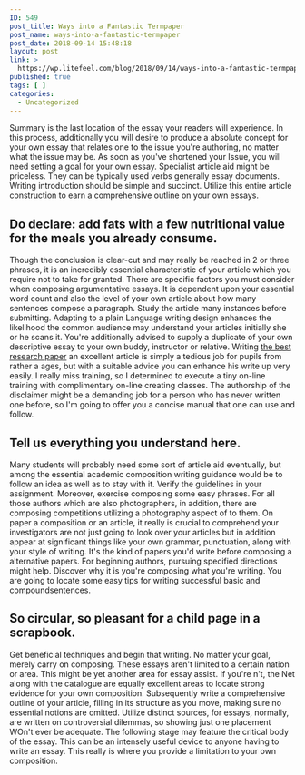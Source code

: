 ```yaml
---
ID: 549
post_title: Ways into a Fantastic Termpaper
post_name: ways-into-a-fantastic-termpaper
post_date: 2018-09-14 15:48:18
layout: post
link: >
  https://wp.litefeel.com/blog/2018/09/14/ways-into-a-fantastic-termpaper/
published: true
tags: [ ]
categories:
  - Uncategorized
---
```

<p>Summary is the last location of the essay your readers will experience. In this process, additionally you will desire to produce a absolute concept for your own essay that relates one to the issue you're authoring, no matter what the issue may be. As soon as you've shortened your Issue, you will need setting a goal for your own essay. Specialist article aid might be priceless. They can be typically used verbs generally essay documents. Writing introduction should be simple and succinct. Utilize this entire article construction to earn a comprehensive outline on your own essays.</p> <h2>Do declare: add fats with a few nutritional value for the meals you already consume.</h2><p>Though the conclusion is clear-cut and may really be reached in 2 or three phrases, it is an incredibly essential characteristic of your article which you require not to take for granted. There are specific factors you must consider when composing argumentative essays. It is dependent upon your essential word count and also the level of your own article about how many sentences compose a paragraph. Study the article many instances before submitting. Adapting to a plain Language writing design enhances the likelihood the common audience may understand your articles initially she or he scans it. You're additionally advised to supply a duplicate of your own descriptive essay to your own buddy, instructor or relative. Writing <a href="http://darwinessays.com/">the best research paper</a> an excellent article is simply a tedious job for pupils from rather a ages, but with a suitable advice you can enhance his write up very easily. I really miss training, so I determined to execute a tiny on-line training with complimentary on-line creating classes. The authorship of the disclaimer might be a demanding job for a person who has never written one before, so I'm going to offer you a concise manual that one can use and follow.</p> <h2>Tell us everything you understand here.</h2><p>Many students will probably need some sort of article aid eventually, but among the essential academic composition writing guidance would be to follow an idea as well as to stay with it. Verify the guidelines in your assignment. Moreover, exercise composing some easy phrases. For all those authors which are also photographers, in addition, there are composing competitions utilizing a photography aspect of to them. On paper a composition or an article, it really is crucial to comprehend your investigators are not just going to look over your articles but in addition appear at significant things like your own grammar, punctuation, along with your style of writing. It's the kind of papers you'd write before composing a alternative papers. For beginning authors, pursuing specified directions might help. Discover why it is you're composing what you're writing. You are going to locate some easy tips for writing successful basic and compoundsentences.</p> <h2>So circular, so pleasant for a child page in a scrapbook.</h2><p>Get beneficial techniques and begin that writing. No matter your goal, merely carry on composing. These essays aren't limited to a certain nation or area. This might be yet another area for essay assist. If you're n't, the Net along with the catalogue are equally excellent areas to locate strong evidence for your own composition. Subsequently write a comprehensive outline of your article, filling in its structure as you move, making sure no essential notions are omitted. Utilize distinct sources, for essays, normally, are written on controversial dilemmas, so showing just one placement WOn't ever be adequate. The following stage may feature the critical body of the essay. This can be an intensely useful device to anyone having to write an essay. This really is where you provide a limitation to your own composition.</p>